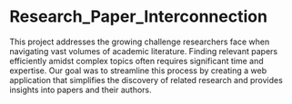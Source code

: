# Research_Paper_Interconnection

This project addresses the growing challenge researchers face when navigating vast volumes of academic literature. Finding relevant papers efficiently amidst complex topics often requires significant time and expertise. Our goal was to streamline this process by creating a web application that simplifies the discovery of related research and provides insights into papers and their authors.
